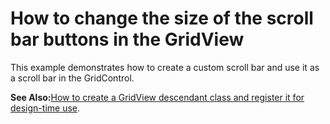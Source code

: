 # How to change the size of the scroll bar buttons in the GridView


<p>This example demonstrates how to create a custom scroll bar and use it as a scroll bar in the GridControl.</p><p><strong>See Also:</strong><a href="https://www.devexpress.com/Support/Center/p/A859">How to create a GridView descendant class and register it for design-time use</a>.</p>

<br/>


